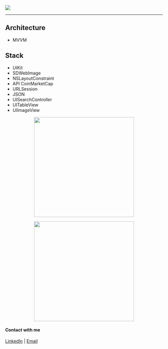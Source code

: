 <img src="https://img.shields.io/badge/Swift-UIKit-success">

<!-- ---
### Данный пет-проект является курсовым в рамках обучения в школе [TeachMeSkills](https://teachmeskills.by) "iOS разработчик".

За основу была взята идея создания приложения для существуещего бизнеса по ремонту и обслуживанию электросамокатов и другого электротранспорта.
Приложение включает в себя:
- Регистрацию
- Автоматически сгенерированный QR-Код для системы лояльности и внутреннего учета
- Внутренний чат с мастером
- Телефон и ссылки на другие мессенджеры
- Актуальные цены на ремент и прочие услуги
- Карту с местонахождением мастерской для удобства пользователя  -->
 
---

## Architecture
- MVVM
## Stack
- UIKit
- SDWebImage
- NSLayoutConstraint
- API CoinMarketCap
- URLSession
- JSON
- UISearchController
- UITableView
- UIImageView

<p align="center">
      <img src="https://github.com/ThugiOS/iCryptoPro/blob/main/media/1.gif" width="320">
</p>

<p align="center">
      <img src="https://github.com/ThugiOS/iCryptoPro/blob/main/media/2.gif" width="320">
</p>

#### Contact with me
[LinkedIn](https://www.linkedin.com/in/artem-swift/) | [Email](mailto:artem.ios.nikitin@gmail.com "artem.ios.nikitin@gmail.com")
